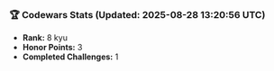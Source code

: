 ### 🏆 Codewars Stats (Updated: 2025-08-28 13:20:56 UTC)

- **Rank:** 8 kyu
- **Honor Points:** 3
- **Completed Challenges:** 1
